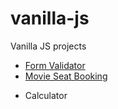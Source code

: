# vanilla-js

Vanilla JS projects

- [Form Validator](https://formvalidator1.netlify.app/ "preview")
- [Movie Seat Booking](https://movieseatapp.netlify.app/ "preview")

* Calculator
